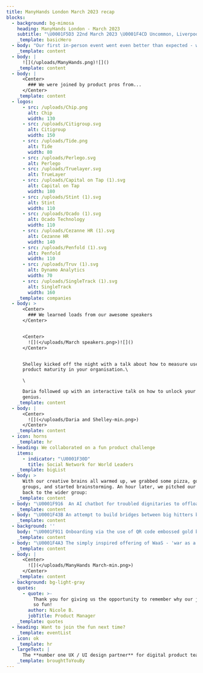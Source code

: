 ```yaml
---
title: ManyHands London March 2023 recap
blocks:
  - background: bg-mimosa
    heading: ManyHands London - March 2023
    subtitle: "\U0001F5D3️ 22nd March 2023 \U0001F4CD Uncommon, Liverpool Street"
    _template: basicHero
  - body: "Our first in-person event went even better than expected - we're still buzzing about it.\n\nAfter running successful online events for close to a year, we knew ManyHands was something special but even we were taken aback by just how much fun the night was!\n\nA room full of strangers all got on like a house on fire. It was an evening full of laughter and\_bright ideas and, best of all, our UberEats drivers didn't get lost. \U0001F355\n"
    _template: content
  - body: |
      ![](/uploads/ManyHands.png)![]()
    _template: content
  - body: |
      <Center>
        ### We were joined by product pros from...
      </Center>
    _template: content
  - logos:
      - src: /uploads/Chip.png
        alt: Chip
        width: 130
      - src: /uploads/Citigroup.svg
        alt: Citigroup
        width: 150
      - src: /uploads/Tide.png
        alt: Tide
        width: 80
      - src: /uploads/Perlego.svg
        alt: Perlego
      - src: /uploads/Truelayer.svg
        alt: TrueLayer
      - src: /uploads/Capital on Tap (1).svg
        alt: Capital on Tap
        width: 180
      - src: /uploads/Stint (1).svg
        alt: Stint
        width: 110
      - src: /uploads/Ocado (1).svg
        alt: Ocado Technology
        width: 110
      - src: /uploads/Cezanne HR (1).svg
        alt: Cezanne HR
        width: 140
      - src: /uploads/Penfold (1).svg
        alt: Penfold
        width: 110
      - src: /uploads/Truv (1).svg
        alt: Dynamo Analytics
        width: 70
      - src: /uploads/SingleTrack (1).svg
        alt: SingleTrack
        width: 160
    _template: companies
  - body: >
      <Center>
        ### We learned loads from our awesome speakers
      </Center>


      <Center>
        ![](</uploads/March speakers.png>)![]()
      </Center>


      Shelley kicked off the night with a talk about how to measure user-centric
      product maturity in your organisation.\

      \

      Daria followed up with an interactive talk on how to unlock your creative
      genius.
    _template: content
  - body: |
      <Center>
        ![](</uploads/Daria and Shelley-min.png>)
      </Center>
    _template: content
  - icon: horns
    _template: hr
  - heading: We collaborated on a fun product challenge
    items:
      - indicator: "\U0001F30D"
        title: Social Network for World Leaders
    _template: bigList
  - body: >
      With our creative brains all warmed up, we grabbed some pizza, got into
      groups, and started brainstorming. An hour later, we pitched our ideas
      back to the wider group:
    _template: content
  - body: "\U0001F916  An AI chatbot for troubled dignitaries to offload their worries in confidence.\n"
    _template: content
  - body: "\U0001F43B An attempt to build bridges between big hitters by using their shared interests (\"Vladimir Putin is also interested in 'bears'\")\n"
    _template: content
  - background: ''
    body: "\U0001F911 Onboarding via the use of QR code embossed gold bullion - only the best for such an exclusive platform.\n"
    _template: content
  - body: "\U0001F4A3 The simply inspired offering of WaaS - 'war as a service.'\n"
    _template: content
  - body: |
      <Center>
        ![](</uploads/ManyHands March-min.png>)
      </Center>
    _template: content
  - background: bg-light-gray
    quotes:
      - quote: >-
          Thank you for giving us the opportunity to remember why our jobs are
          so fun!
        author: Nicole B.
        jobTitle: Product Manager
    _template: quotes
  - heading: Want to join the fun next time?
    _template: eventList
  - icon: ok
    _template: hr
  - largeText: |
      The **number one UX / UI design partner** for digital product teams
    _template: broughtToYouBy
---
```





